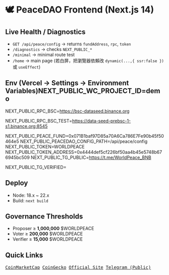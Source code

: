 # 🕊️ PeaceDAO Frontend (Next.js 14)

## Live Health / Diagnostics
- `GET /api/peace/config` → returns `fundAddress`, `rpc`, `token`
- `/diagnostics` → checks `NEXT_PUBLIC_*`
- `/minimal` → minimal route test
- `/home` → main page (若白屏，把瀏覽器依賴改 `dynamic(...,{ ssr:false })` 或 `useEffect`)

## Env (Vercel → Settings → Environment Variables)NEXT_PUBLIC_WC_PROJECT_ID=demo
NEXT_PUBLIC_RPC_BSC=https://bsc-dataseed.binance.org

NEXT_PUBLIC_RPC_BSC_TEST=https://data-seed-prebsc-1-s1.binance.org:8545

NEXT_PUBLIC_PEACE_FUND=0x071B1baf97D85a70A6Ca786E7Fe90b45f50464e5
NEXT_PUBLIC_PEACEDAO_CONFIG_PATH=/api/peace/config
NEXT_PUBLIC_TOKEN=WORLDPEACE
NEXT_PUBLIC_TOKEN_ADDRESS=0x4444def5cf226bf50aa4b45e5748b676945bc509
NEXT_PUBLIC_TG_PUBLIC=https://t.me/WorldPeace_BNB

NEXT_PUBLIC_TG_VERIFIED= 
## Deploy
- Node: 18.x ~ 22.x
- Build: `next build`

## Governance Thresholds
- Proposer ≥ **1,000,000** $WORLDPEACE
- Voter ≥ **200,000** $WORLDPEACE
- Verifier ≥ **15,000** $WORLDPEACE

## Quick Links
<p>
<a href="https://coinmarketcap.com/currencies/shijieheping/"><kbd>CoinMarketCap</kbd></a>
&nbsp;<a href="https://www.coingecko.com/en/coins/world-peace"><kbd>CoinGecko</kbd></a>
&nbsp;<a href="https://www.worldpeace-bnb.org/en"><kbd>Official Site</kbd></a>
&nbsp;<a href="https://t.me/WorldPeace_BNB"><kbd>Telegram (Public)</kbd></a>
</p>
